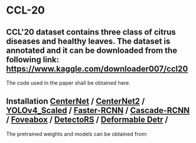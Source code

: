 # CCL-20
CCL'20 dataset contains three class of citrus diseases and healthy leaves. The dataset is annotated and it can be downloaded from the following link: https://www.kaggle.com/downloader007/ccl20
----------------------------------------------------------------------------------------------------------------------------------------------------------------------------------
The code used in the paper shall be obtained here.

**Installation**
[CenterNet](https://github.com/xingyizhou/CenterNet/blob/master/readme/INSTALL.md) /
[CenterNet2](https://github.com/xingyizhou/CenterNet2) /
[YOLOv4_Scaled](https://github.com/WongKinYiu/ScaledYOLOv4) / 
[Faster-RCNN](https://github.com/open-mmlab/mmdetection/tree/master/configs/faster_rcnn) /
[Cascade-RCNN](https://github.com/open-mmlab/mmdetection/tree/master/configs/cascade_rcnn) /
[Foveabox](https://github.com/open-mmlab/mmdetection/tree/master/configs/foveabox) /
[DetectoRS](https://github.com/open-mmlab/mmdetection/blob/master/configs/detectors/README.md) /
[Deformable Detr](https://github.com/open-mmlab/mmdetection/blob/master/configs/deformable_detr/README.md) /
----------------------------------------------------------------------------------------------------------------------------------------------------------------------------------

The pretrained weights and models can be obtained from:

